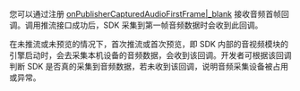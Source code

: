 您可以通过注册 [onPublisherCapturedAudioFirstFrame\|_blank](@onPublisherCapturedAudioFirstFrame) 接收音频首帧回调。调用推流接口成功后，SDK 采集到第一帧音频数据时会收到此回调。

<div class='mk-hint'>

在未推流或未预览的情况下，首次推流或首次预览，即 SDK 内部的音视频模块的引擎启动时，会去采集本机设备的音频数据，会收到该回调。开发者可根据该回调判断 SDK 是否真的采集到音频数据，若未收到该回调，说明音频采集设备被占用或异常。
</div>
